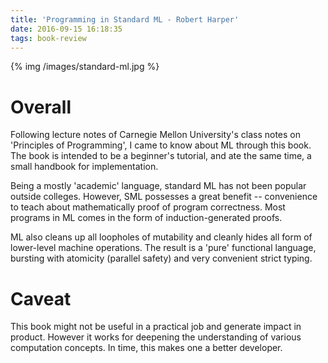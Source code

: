 ```yaml
---
title: 'Programming in Standard ML - Robert Harper'
date: 2016-09-15 16:18:35
tags: book-review
---
```


{% img /images/standard-ml.jpg %}

Overall
===

Following lecture notes of Carnegie Mellon University's class notes on 'Principles of Programming', I came to know about ML through this book. The book is intended to be a beginner's tutorial, and ate the same time, a small handbook for implementation. 

Being a mostly 'academic' language, standard ML has not been popular outside colleges. However, SML possesses a great benefit -- convenience to teach about mathematically proof of program correctness. Most programs in ML comes in the form of induction-generated proofs. 

ML also cleans up all loopholes of mutability and cleanly hides all form of lower-level machine operations. The result is a 'pure' functional language, bursting with atomicity (parallel safety) and very convenient strict typing.

Caveat
===
This book might not be useful in a practical job and generate impact in product. However it works for deepening the understanding of various computation concepts. In time, this makes one a better developer.

